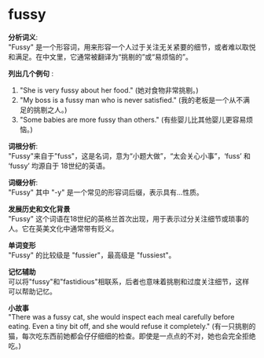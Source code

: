 # fussy

**分析词义**:  
"Fussy" 是一个形容词，用来形容一个人过于关注无关紧要的细节，或者难以取悦和满足。在中文里，它通常被翻译为“挑剔的”或“易烦恼的”。

  

**列出几个例句** :

  

1.  "She is very fussy about her food." (她对食物非常挑剔。)
2.  "My boss is a fussy man who is never satisfied." (我的老板是一个从不满足的挑剔之人。)
3.  "Some babies are more fussy than others." (有些婴儿比其他婴儿更容易烦恼。)

  

**词根分析**:  
"Fussy"来自于"fuss"，这是名词，意为“小题大做”，“太会关心小事”，‘fuss’ 和 ‘fussy’ 均源自于 18世纪的英语。

  

**词缀分析**:  
"Fussy" 其中 "-y" 是一个常见的形容词后缀，表示具有...性质。

  

**发展历史和文化背景**  
"Fussy" 这个词语在18世纪的英格兰首次出现，用于表示过分关注细节或琐事的人。它在英美文化中通常带有贬义。

  

**单词变形**  
"Fussy" 的比较级是 "fussier"，最高级是 "fussiest"。

  

**记忆辅助**  
可以将"fussy"和"fastidious"相联系，后者也意味着挑剔和过度关注细节，这样可以帮助记忆。

  

**小故事**  
"There was a fussy cat, she would inspect each meal carefully before eating. Even a tiny bit off, and she would refuse it completely." (有一只挑剔的猫，每次吃东西前她都会仔仔细细的检查。即使是一点点的不对，她也会完全拒绝吃。)
